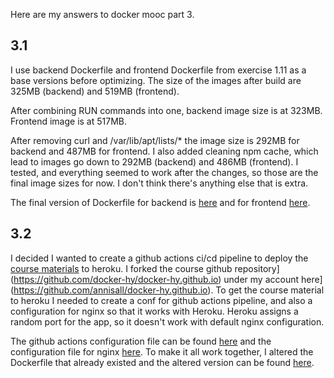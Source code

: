 Here are my answers to docker mooc part 3.

## 3.1
I use backend Dockerfile and frontend Dockerfile from exercise 1.11 as a base versions before optimizing.
The size of the images after build are 325MB (backend) and 519MB (frontend).

After combining RUN commands into one, backend image size is at 323MB. Frontend image is at 517MB. 

After removing curl and /var/lib/apt/lists/* the image size is 292MB for backend and 487MB for frontend. I also added cleaning npm cache, which lead to images go down to 292MB (backend) and 486MB (frontend). I tested, and everything seemed to work after the changes, so those are the final image sizes for now. I don't think there's anything else that is extra.

The final version of Dockerfile for backend is [here](projects/3_1/Dockerfile_backend) and for frontend [here](projects/3_1/Dockerfile_frontend).

## 3.2
I decided I wanted to create a github actions ci/cd pipeline to deploy the [course materials](https://devopswithdocker.com/) to heroku. I forked the course github repository](https://github.com/docker-hy/docker-hy.github.io) under my account  here](https://github.com/annisall/docker-hy.github.io). To get the course material to heroku I needed to create a conf for github actions pipeline, and also a configuration for nginx so that it works with Heroku. Heroku assigns a random port for the app, so it doesn't work with default nginx configuration. 

The github actions configuration file can be found [here](https://github.com/annisall/docker-hy.github.io/blob/master/.github/workflows/jekyll.yml) and the configuration file for nginx [here](https://github.com/annisall/docker-hy.github.io/blob/master/nginx.conf). To make it all work together, I altered the Dockerfile that already existed and the altered version can be found [here](https://github.com/annisall/docker-hy.github.io/blob/master/Dockerfile).



